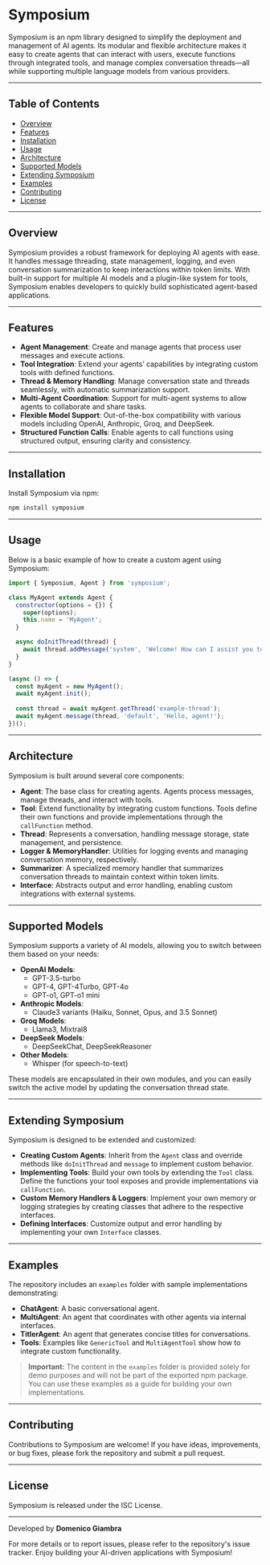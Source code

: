 # Symposium

Symposium is an npm library designed to simplify the deployment and management of AI agents. Its modular and flexible architecture makes it easy to create agents that can interact with users, execute functions through integrated tools, and manage complex conversation threads—all while supporting multiple language models from various providers.

---

## Table of Contents

- [Overview](#overview)
- [Features](#features)
- [Installation](#installation)
- [Usage](#usage)
- [Architecture](#architecture)
- [Supported Models](#supported-models)
- [Extending Symposium](#extending-symposium)
- [Examples](#examples)
- [Contributing](#contributing)
- [License](#license)

---

## Overview

Symposium provides a robust framework for deploying AI agents with ease. It handles message threading, state management, logging, and even conversation summarization to keep interactions within token limits. With built-in support for multiple AI models and a plugin-like system for tools, Symposium enables developers to quickly build sophisticated agent-based applications.

---

## Features

- **Agent Management**: Create and manage agents that process user messages and execute actions.
- **Tool Integration**: Extend your agents’ capabilities by integrating custom tools with defined functions.
- **Thread & Memory Handling**: Manage conversation state and threads seamlessly, with automatic summarization support.
- **Multi-Agent Coordination**: Support for multi-agent systems to allow agents to collaborate and share tasks.
- **Flexible Model Support**: Out-of-the-box compatibility with various models including OpenAI, Anthropic, Groq, and DeepSeek.
- **Structured Function Calls**: Enable agents to call functions using structured output, ensuring clarity and consistency.

---

## Installation

Install Symposium via npm:

```bash
npm install symposium
```

---

## Usage

Below is a basic example of how to create a custom agent using Symposium:

```js
import { Symposium, Agent } from 'symposium';

class MyAgent extends Agent {
  constructor(options = {}) {
    super(options);
    this.name = 'MyAgent';
  }

  async doInitThread(thread) {
    await thread.addMessage('system', 'Welcome! How can I assist you today?');
  }
}

(async () => {
  const myAgent = new MyAgent();
  await myAgent.init();
  
  const thread = await myAgent.getThread('example-thread');
  await myAgent.message(thread, 'default', 'Hello, agent!');
})();
```

---

## Architecture

Symposium is built around several core components:

- **Agent**: The base class for creating agents. Agents process messages, manage threads, and interact with tools.
- **Tool**: Extend functionality by integrating custom functions. Tools define their own functions and provide implementations through the `callFunction` method.
- **Thread**: Represents a conversation, handling message storage, state management, and persistence.
- **Logger & MemoryHandler**: Utilities for logging events and managing conversation memory, respectively.
- **Summarizer**: A specialized memory handler that summarizes conversation threads to maintain context within token limits.
- **Interface**: Abstracts output and error handling, enabling custom integrations with external systems.

---

## Supported Models

Symposium supports a variety of AI models, allowing you to switch between them based on your needs:

- **OpenAI Models**:
    - GPT-3.5-turbo
    - GPT-4, GPT-4Turbo, GPT-4o
    - GPT-o1, GPT-o1 mini
- **Anthropic Models**:
    - Claude3 variants (Haiku, Sonnet, Opus, and 3.5 Sonnet)
- **Groq Models**:
    - Llama3, Mixtral8
- **DeepSeek Models**:
    - DeepSeekChat, DeepSeekReasoner
- **Other Models**:
    - Whisper (for speech-to-text)

These models are encapsulated in their own modules, and you can easily switch the active model by updating the conversation thread state.

---

## Extending Symposium

Symposium is designed to be extended and customized:

- **Creating Custom Agents**: Inherit from the `Agent` class and override methods like `doInitThread` and `message` to implement custom behavior.
- **Implementing Tools**: Build your own tools by extending the `Tool` class. Define the functions your tool exposes and provide implementations via `callFunction`.
- **Custom Memory Handlers & Loggers**: Implement your own memory or logging strategies by creating classes that adhere to the respective interfaces.
- **Defining Interfaces**: Customize output and error handling by implementing your own `Interface` classes.

---

## Examples

The repository includes an `examples` folder with sample implementations demonstrating:

- **ChatAgent**: A basic conversational agent.
- **MultiAgent**: An agent that coordinates with other agents via internal interfaces.
- **TitlerAgent**: An agent that generates concise titles for conversations.
- **Tools**: Examples like `GenericTool` and `MultiAgentTool` show how to integrate custom functionality.

> **Important:** The content in the `examples` folder is provided solely for demo purposes and will not be part of the exported npm package. You can use these examples as a guide for building your own implementations.

---

## Contributing

Contributions to Symposium are welcome! If you have ideas, improvements, or bug fixes, please fork the repository and submit a pull request.

---

## License

Symposium is released under the ISC License.

---

Developed by **Domenico Giambra**

For more details or to report issues, please refer to the repository's issue tracker. Enjoy building your AI-driven applications with Symposium!
